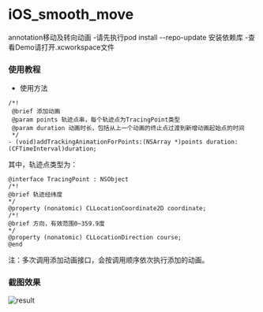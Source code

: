 # iOS_smooth_move
annotation移动及转向动画
-请先执行pod install --repo-update 安装依赖库
-查看Demo请打开.xcworkspace文件

### 使用教程

- 使用方法
```
/*!
 @brief 添加动画
 @param points 轨迹点串，每个轨迹点为TracingPoint类型
 @param duration 动画时长，包括从上一个动画的终止点过渡到新增动画起始点的时间
 */
- (void)addTrackingAnimationForPoints:(NSArray *)points duration:(CFTimeInterval)duration;
 ```
其中，轨迹点类型为：
 ```
@interface TracingPoint : NSObject
/*!
 @brief 轨迹经纬度
 */
@property (nonatomic) CLLocationCoordinate2D coordinate;
/*!
 @brief 方向，有效范围0~359.9度
 */
@property (nonatomic) CLLocationDirection course;
@end
```

注：多次调用添加动画接口，会按调用顺序依次执行添加的动画。


### 截图效果

![result](https://raw.githubusercontent.com/amap-demo/iOS-smooth-move/master/ios_movingAnnotation_demo_gif.gif)
